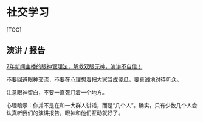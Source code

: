 # 社交学习

[TOC]

## 演讲 / 报告

[7年新闻主播的眼神管理法，解救双眼无神，演讲不自信！](https://www.bilibili.com/video/BV1Jg411T7AX)

不要回避眼神交流，不要在心理想着把大家当成傻瓜，要真诚地对待听众。

注意眼神留白，不要一直死盯着一个地方。

心理暗示：你并不是在和一大群人讲话，而是“几个人”。确实，只有少数几个人会认真听我们的演讲报告，眼神和他们互动就好了。